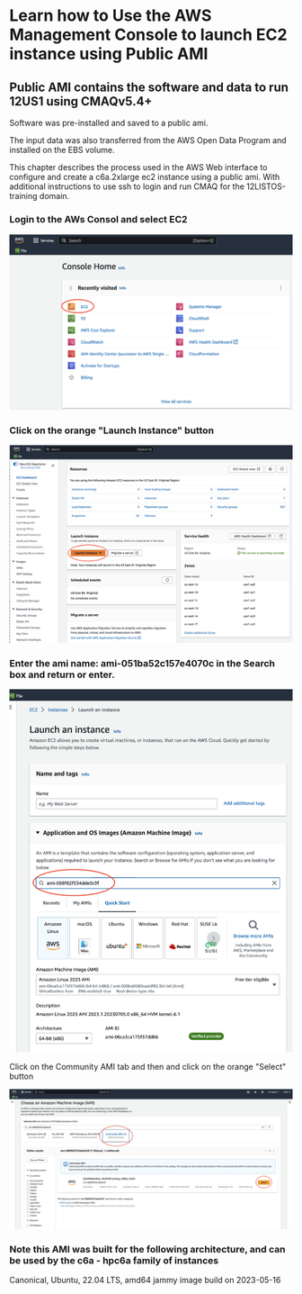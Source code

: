 # Learn how to Use the AWS Management Console to launch EC2 instance using Public AMI

## Public AMI contains the software and data to run 12US1 using CMAQv5.4+

Software was pre-installed and saved to a public ami.

The input data was also transferred from the AWS Open Data Program and installed on the EBS volume.

This chapter describes the process used in the AWS Web interface to configure and create a c6a.2xlarge ec2 instance using a public ami. 
With additional instructions to use ssh to login and run CMAQ for the 12LISTOS-training domain.

### Login to the AWs Consol and select EC2

![Login to AWS and then select EC2](../web-vm/aws_web_console_home_select_ec2.png)

### Click on the orange "Launch Instance" button

![Click on Launch Instance](../web-vm/aws_web_interface_launch_instance.png)


### Enter the ami name: ami-051ba52c157e4070c in the Search box and return or enter.

![Search for AMI](../web-vm/aws_web_console_search_ami.png)

Click on the Community AMI tab and then and click on the orange "Select" button

![Choose Public AMI with CMAQ pre-installed](../web-vm/aws_web_interface_choose_ami.png)


### Note this AMI was built for the following architecture, and can be used by the c6a - hpc6a family of instances

Canonical, Ubuntu, 22.04 LTS, amd64 jammy image build on 2023-05-16

###

